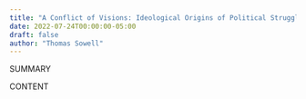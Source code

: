 ```yaml
---
title: "A Conflict of Visions: Ideological Origins of Political Struggles"
date: 2022-07-24T00:00:00-05:00
draft: false
author: "Thomas Sowell"
---
```


SUMMARY

<!--more-->

CONTENT